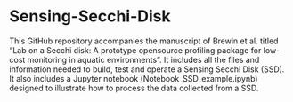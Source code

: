 # Sensing-Secchi-Disk

This GitHub repository accompanies the manuscript of Brewin et al. titled “Lab on a Secchi disk: A prototype opensource profiling package for low-cost monitoring in aquatic environments”. It includes all the files and information needed to build, test and operate a Sensing Secchi Disk (SSD). It also includes a Jupyter notebook (Notebook_SSD_example.ipynb) designed to illustrate how to process the data collected from a SSD.
